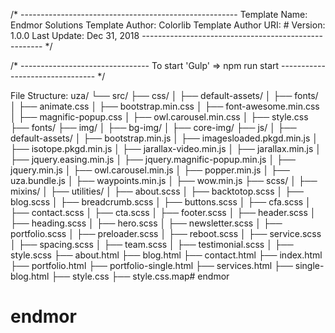 /* ------------------------------------------------------
Template Name: Endmor Solutions
Template Author: Colorlib
Template Author URI: #
Version: 1.0.0
Last Update: Dec 31, 2018
----------------------------------------------------- */

/* --------------------------------
To start 'Gulp' => npm run start
-------------------------------- */

File Structure:
uza/
└── src/
    ├── css/
    │   ├── default-assets/
    │   ├── fonts/
    │   ├── animate.css
    │   ├── bootstrap.min.css
    │   ├── font-awesome.min.css
    │   ├── magnific-popup.css
    │   ├── owl.carousel.min.css
    │   ├── style.css
    ├── fonts/
    ├── img/
    │   ├── bg-img/
    │   ├── core-img/
    ├── js/
    │   ├── default-assets/
    │   ├── bootstrap.min.js
    │   ├── imagesloaded.pkgd.min.js
    │   ├── isotope.pkgd.min.js
    │   ├── jarallax-video.min.js
    │   ├── jarallax.min.js
    │   ├── jquery.easing.min.js
    │   ├── jquery.magnific-popup.min.js
    │   ├── jquery.min.js
    │   ├── owl.carousel.min.js
    │   ├── popper.min.js
    │   ├── uza.bundle.js
    │   ├── waypoints.min.js
    │   ├── wow.min.js
    ├── scss/
    │   ├── mixins/
    │   ├── utilities/
    │   ├── about.scss
    │   ├── backtotop.scss
    │   ├── blog.scss
    │   ├── breadcrumb.scss
    │   ├── buttons.scss
    │   ├── cfa.scss
    │   ├── contact.scss
    │   ├── cta.scss
    │   ├── footer.scss
    │   ├── header.scss
    │   ├── heading.scss
    │   ├── hero.scss
    │   ├── newsletter.scss
    │   ├── portfolio.scss
    │   ├── preloader.scss
    │   ├── reboot.scss
    │   ├── service.scss
    │   ├── spacing.scss
    │   ├── team.scss
    │   ├── testimonial.scss
    │   ├── style.scss
    ├── about.html
    ├── blog.html
    ├── contact.html
    ├── index.html
    ├── portfolio.html
    ├── portfolio-single.html
    ├── services.html
    ├── single-blog.html
    ├── style.css
    ├── style.css.map# endmor
# endmor
